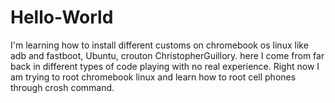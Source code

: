 # Hello-World
I'm learning how to install different customs on chromebook os linux like adb and fastboot, Ubuntu, crouton
ChristopherGuillory. here I come from far back in different types of code playing with no real experience. 
Right now I am trying to root chromebook linux and learn how to root cell phones through crosh command.
